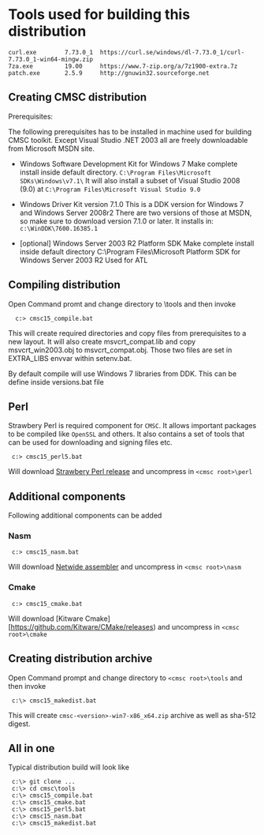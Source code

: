 Tools used for building this distribution
=========================================

```
curl.exe        7.73.0_1  https://curl.se/windows/dl-7.73.0_1/curl-7.73.0_1-win64-mingw.zip
7za.exe         19.00     https://www.7-zip.org/a/7z1900-extra.7z
patch.exe       2.5.9     http://gnuwin32.sourceforge.net
```

## Creating CMSC distribution

Prerequisites:

The following prerequisites has to be installed in
machine used for building CMSC toolkit.
Except Visual Studio .NET 2003 all are freely
downloadable from Microsoft MSDN site.

* Windows Software Development Kit for Windows 7
  Make complete install inside default directory.
  `C:\Program Files\Microsoft SDKs\Windows\v7.1\`
  It will also install a subset of Visual Studio 2008 (9.0) at
  `C:\Program Files\Microsoft Visual Studio 9.0`

* Windows Driver Kit version 7.1.0
  This is a DDK version for Windows 7 and Windows Server 2008r2
  There are two versions of those at MSDN, so make sure
  to download version 7.1.0 or later. It installs in:
  `c:\WinDDK\7600.16385.1`

* [optional] Windows Server 2003 R2 Platform SDK
  Make complete install inside default directory
  C:\Program Files\Microsoft Platform SDK for Windows Server 2003 R2
  Used for ATL

## Compiling distribution

Open Command promt and change directory to
<cmsc root>\tools and then invoke

```
  c:> cmsc15_compile.bat
```

This will create required directories and copy files
from prerequisites to a new layout.
It will also create msvcrt_compat.lib and copy
msvcrt_win2003.obj to msvcrt_compat.obj. Those two
files are set in EXTRA_LIBS envvar within setenv.bat.

By default compile will use Windows 7 libraries
from DDK. This can be define inside versions.bat file

## Perl

Strawbery Perl is required component for `CMSC`.
It allows important packages to be compiled like `OpenSSL` and
others. It also contains a set of tools that can be used for
downloading and signing files etc.

```
 c:> cmsc15_perl5.bat
```

Will download [Strawbery Perl release](http://strawberryperl.com/releases.html)
and uncompress in `<cmsc root>\perl`


## Additional components

Following additional components can be added

### Nasm


```
 c:> cmsc15_nasm.bat
```

Will download [Netwide assembler](https://www.nasm.us/pub/nasm/releasebuilds)
and uncompress in `<cmsc root>\nasm`


### Cmake


```
 c:> cmsc15_cmake.bat
```

Will download [Kitware Cmake][https://github.com/Kitware/CMake/releases)
and uncompress in `<cmsc root>\cmake`

## Creating distribution archive

Open Command prompt and change directory to
`<cmsc root>\tools` and then invoke

```
 c:\> cmsc15_makedist.bat
```

This will create `cmsc-<version>-win7-x86_x64.zip` archive
as well as sha-512 digest.


## All in one

Typical distribution build will look like

```
 c:\> git clone ...
 c:\> cd cmsc\tools
 c:\> cmsc15_compile.bat
 c:\> cmsc15_cmake.bat
 c:\> cmsc15_perl5.bat
 c:\> cmsc15_nasm.bat
 c:\> cmsc15_makedist.bat
```
